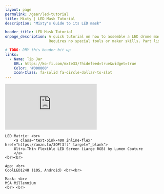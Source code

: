 ```yaml
---
layout: page
permalink: /gear/led-tutorial
title: Mixty | LED Mask Tutorial
description: "Mixty's Guide to its LED mask"

header_title: LED Mask Tutorial
onpage_description: A quick tutorial on how to assemble a LED drone mask.
                    Requires no special tools or maker skills. Part list is below the video.

# TODO: DRY this header bit up
links:
  - Name: Tip Jar
    URL: https://ko-fi.com/mxte33/?hidefeed=true&widget=true
    Color: '#000000'
    Icon-Class: fa-solid fa-circle-dollar-to-slot
---
```


<div class="flex flex-col items-center z-30 mt-10">

  <iframe class="z-30 w-full aspect-video" src="https://www.youtube-nocookie.com/embed/7gk-C1hocuw" title="YouTube video player" frameborder="0" allow="accelerometer; autoplay; clipboard-write; encrypted-media; gyroscope; picture-in-picture; web-share" allowfullscreen></iframe>


  <p class="text-base break-words font-normal mt-10 ml-3 mx-auto text-left opacity-80 w-full">
  
    LED Matrix: <br>
        <a class="text-pink-400 inline-flex" href="https://amzn.to/3OPf3fl" target="_blank">
        Ultra-Thin Flexible LED Screen (Large RGB) by Lumen Couture
        </a>
    <br><br>

    App: <br>
    CoolLED1248 (iOS, Android) <br><br>

    Mask: <br>
    MSA Millennium
    <br> <br>                        
  </p>
</div>
